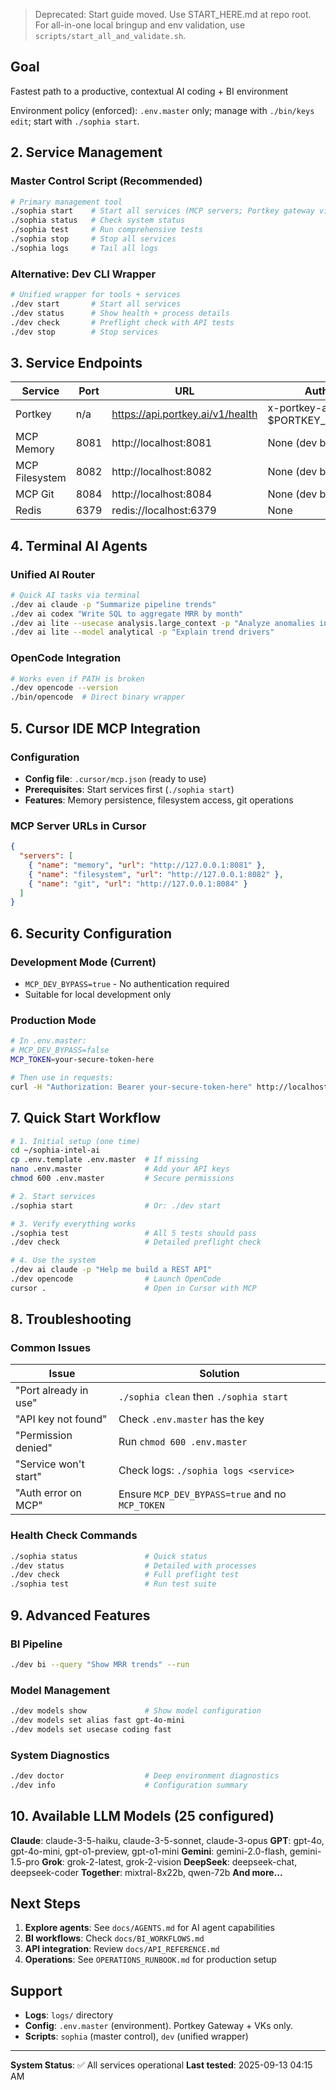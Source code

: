 > Deprecated: Start guide moved. Use START_HERE.md at repo root. For all-in-one local bringup and env validation, use `scripts/start_all_and_validate.sh`.

## Goal
Fastest path to a productive, contextual AI coding + BI environment

Environment policy (enforced): `.env.master` only; manage with `./bin/keys edit`; start with `./sophia start`.

## 2. Service Management

### Master Control Script (Recommended)
```bash
# Primary management tool
./sophia start    # Start all services (MCP servers; Portkey gateway via env)
./sophia status   # Check system status
./sophia test     # Run comprehensive tests
./sophia stop     # Stop all services
./sophia logs     # Tail all logs
```

### Alternative: Dev CLI Wrapper
```bash
# Unified wrapper for tools + services
./dev start       # Start all services
./dev status      # Show health + process details
./dev check       # Preflight check with API tests
./dev stop        # Stop services
```

## 3. Service Endpoints

| Service | Port | URL | Auth |
|---------|------|-----|------|
| Portkey | n/a  | https://api.portkey.ai/v1/health | x-portkey-api-key: $PORTKEY_API_KEY |
| MCP Memory | 8081 | http://localhost:8081 | None (dev bypass) |
| MCP Filesystem | 8082 | http://localhost:8082 | None (dev bypass) |
| MCP Git | 8084 | http://localhost:8084 | None (dev bypass) |
| Redis | 6379 | redis://localhost:6379 | None |

## 4. Terminal AI Agents

### Unified AI Router
```bash
# Quick AI tasks via terminal
./dev ai claude -p "Summarize pipeline trends"
./dev ai codex "Write SQL to aggregate MRR by month"
./dev ai lite --usecase analysis.large_context -p "Analyze anomalies in bookings"
./dev ai lite --model analytical -p "Explain trend drivers"
```

### OpenCode Integration
```bash
# Works even if PATH is broken
./dev opencode --version
./bin/opencode  # Direct binary wrapper
```

## 5. Cursor IDE MCP Integration

### Configuration
* **Config file**: `.cursor/mcp.json` (ready to use)
* **Prerequisites**: Start services first (`./sophia start`)
* **Features**: Memory persistence, filesystem access, git operations

### MCP Server URLs in Cursor
```json
{
  "servers": [
    { "name": "memory", "url": "http://127.0.0.1:8081" },
    { "name": "filesystem", "url": "http://127.0.0.1:8082" },
    { "name": "git", "url": "http://127.0.0.1:8084" }
  ]
}
```

## 6. Security Configuration

### Development Mode (Current)
* `MCP_DEV_BYPASS=true` - No authentication required
* Suitable for local development only

### Production Mode
```bash
# In .env.master:
# MCP_DEV_BYPASS=false
MCP_TOKEN=your-secure-token-here

# Then use in requests:
curl -H "Authorization: Bearer your-secure-token-here" http://localhost:8081/sessions
```

## 7. Quick Start Workflow

```bash
# 1. Initial setup (one time)
cd ~/sophia-intel-ai
cp .env.template .env.master  # If missing
nano .env.master              # Add your API keys
chmod 600 .env.master         # Secure permissions

# 2. Start services
./sophia start                # Or: ./dev start

# 3. Verify everything works
./sophia test                 # All 5 tests should pass
./dev check                   # Detailed preflight check

# 4. Use the system
./dev ai claude -p "Help me build a REST API"
./dev opencode                # Launch OpenCode
cursor .                      # Open in Cursor with MCP
```

## 8. Troubleshooting

### Common Issues

| Issue | Solution |
|-------|----------|
| "Port already in use" | `./sophia clean` then `./sophia start` |
| "API key not found" | Check `.env.master` has the key |
| "Permission denied" | Run `chmod 600 .env.master` |
| "Service won't start" | Check logs: `./sophia logs <service>` |
| "Auth error on MCP" | Ensure `MCP_DEV_BYPASS=true` and no `MCP_TOKEN` |

### Health Check Commands
```bash
./sophia status               # Quick status
./dev status                  # Detailed with processes
./dev check                   # Full preflight test
./sophia test                 # Run test suite
```

## 9. Advanced Features

### BI Pipeline
```bash
./dev bi --query "Show MRR trends" --run
```

### Model Management
```bash
./dev models show             # Show model configuration
./dev models set alias fast gpt-4o-mini
./dev models set usecase coding fast
```

### System Diagnostics
```bash
./dev doctor                  # Deep environment diagnostics
./dev info                    # Configuration summary
```

## 10. Available LLM Models (25 configured)

**Claude**: claude-3-5-haiku, claude-3-5-sonnet, claude-3-opus
**GPT**: gpt-4o, gpt-4o-mini, gpt-o1-preview, gpt-o1-mini
**Gemini**: gemini-2.0-flash, gemini-1.5-pro
**Grok**: grok-2-latest, grok-2-vision
**DeepSeek**: deepseek-chat, deepseek-coder
**Together**: mixtral-8x22b, qwen-72b
**And more...**

## Next Steps

1. **Explore agents**: See `docs/AGENTS.md` for AI agent capabilities
2. **BI workflows**: Check `docs/BI_WORKFLOWS.md` 
3. **API integration**: Review `docs/API_REFERENCE.md`
4. **Operations**: See `OPERATIONS_RUNBOOK.md` for production setup

## Support

* **Logs**: `logs/` directory
* **Config**: `.env.master` (environment). Portkey Gateway + VKs only.
* **Scripts**: `sophia` (master control), `dev` (unified wrapper)

---

**System Status**: ✅ All services operational
**Last tested**: 2025-09-13 04:15 AM
